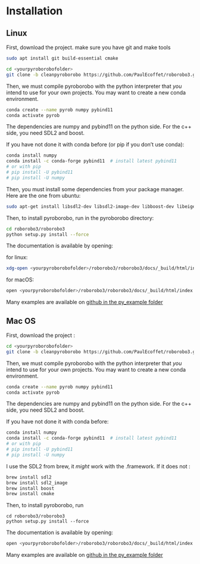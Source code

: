 # Installation

## Linux

First, download the project. make sure you have git and make tools

```bash
sudo apt install git build-essential cmake 
```

```bash
cd <yourpyroborobofolder>
git clone -b cleanpyroborobo https://github.com/PaulEcoffet/roborobo3.git
```

Then, we must compile pyroborobo with the python interpreter that *you* intend to use for your own projects. You may want to create a new conda environment.

```bash
conda create --name pyrob numpy pybind11
conda activate pyrob
```

The dependencies are numpy and pybind11 on the python side. For the c++ side, you need SDL2 and boost.

If you have not done it with conda before (or pip if you don’t use conda):

```bash
conda install numpy
conda install -c conda-forge pybind11  # install latest pybind11
# or with pip
# pip install -U pybind11
# pip install -U numpy
```

Then, you must install some dependencies from your package manager. Here are the one from ubuntu:

```bash
sudo apt-get install libsdl2-dev libsdl2-image-dev libboost-dev libeigen3-dev
```

Then, to install pyroborobo, run in the pyroborobo directory:

```bash
cd roborobo3/roborobo3
python setup.py install --force
```

The documentation is available by opening:

for linux:

```bash
xdg-open <yourpyroborobofolder>/roborobo3/roborobo3/docs/_build/html/index.html
```

for macOS:

```bash
open <yourpyroborobofolder>/roborobo3/roborobo3/docs/_build/html/index.html
```

Many examples are available
on [github in the py_example folder](https://github.com/PaulEcoffet/roborobo3/tree/cleanpyroborobo/roborobo3/py_example)

## Mac OS

First, download the project :

```bash
cd <yourpyroborobofolder>
git clone -b cleanpyroborobo https://github.com/PaulEcoffet/roborobo3.git
```

Then, we must compile pyroborobo with the python interpreter that *you* intend to use for your own projects. You may want to create a new conda environment.

```bash
conda create --name pyrob numpy pybind11
conda activate pyrob
```

The dependencies are numpy and pybind11 on the python side. For the c++ side, you need SDL2 and boost.

If you have not done it with conda before:

```bash
conda install numpy
conda install -c conda-forge pybind11  # install latest pybind11
# or with pip
# pip install -U pybind11
# pip install -U numpy
```

I use the SDL2 from brew, it *might* work with the .framework. If it does not :

```bash
brew install sdl2
brew install sdl2_image
brew install boost
brew install cmake
```



Then, to install pyroborobo, run

```
cd roborobo3/roborobo3
python setup.py install --force
```


The documentation is available by opening:

```bash
open <yourpyroborobofolder>/roborobo3/roborobo3/docs/_build/html/index.html
```

Many examples are available
on [github in the py_example folder](https://github.com/PaulEcoffet/roborobo3/tree/cleanpyroborobo/roborobo3/py_example) 
